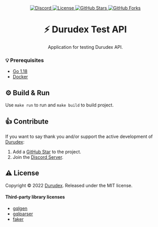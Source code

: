 <div align="center">
    <a href="https://discord.gg/4qcXbeVehZ">
        <img alt="Discord" src="https://img.shields.io/discord/882288646517035028?label=%F0%9F%92%AC%20discord">
    </a>
    <a href="https://github.com/durudex/durudex-test-api/blob/main/COPYING">
        <img alt="License" src="https://img.shields.io/github/license/durudex/durudex-test-api?label=%F0%9F%93%95%20license">
    </a>
    <a href="https://github.com/durudex/durudex-test-api/stargazers">
        <img alt="GitHub Stars" src="https://img.shields.io/github/stars/durudex/durudex-test-api?label=%E2%AD%90%20stars&logo=sdf">
    </a>
    <a href="https://github.com/durudex/durudex-test-api/network">
        <img alt="GitHub Forks" src="https://img.shields.io/github/forks/durudex/durudex-test-api?label=%F0%9F%93%81%20forks">
    </a>
</div>

<h1 align="center">⚡️ Durudex Test API</h1>

<p align="center">
Application for testing Durudex API.
</p>

### 💡 Prerequisites
+ [Go 1.18](https://golang.org/)
+ [Docker](https://www.docker.com)

## ⚙️ Build & Run
Use `make run` to run and `make build` to build project.

## 👍 Contribute
If you want to say thank you and/or support the active development of [Durudex](https://github.com/durudex):
1) Add a [GitHub Star](https://github.com/durudex/durudex-test-api/stargazers) to the project.
2) Join the [Discord Server](https://discord.gg/4qcXbeVehZ).

## ⚠️ License
Copyright © 2022 [Durudex](https://github.com/durudex). Released under the MIT license.

#### Third-party library licenses
+ [gqlgen](https://github.com/99designs/gqlgen/blob/master/LICENSE)
+ [gqlparser](https://github.com/vektah/gqlparser/blob/master/LICENSE)
+ [faker](https://github.com/bxcodec/faker/blob/master/LICENSE)
